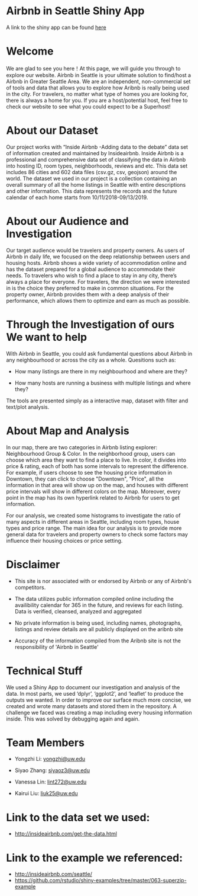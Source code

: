 # Airbnb in Seattle Shiny App

A link to the shiny app can be found [here]()

# Welcome

We are glad to see you here！At this page, we will guide you through to explore our website. Airbnb in Seattle is your ultimate solution to find/host a Airbnb in Greater Seattle Area. We are an independent, non-commercial set of tools and data that allows you to explore how Aribnb is really being used in the city. For travelers, no matter what type of homes you are looking for, there is always a home for you. If you are a host/potential host, feel free to check our website to see what you could expect to be a Superhost!

# About our Dataset

Our project works with “Inside Airbnb -Adding data to the debate” data set of information created and maintained by Insideairbnb. Inside Airbnb is a professional and comprehensive data set of classifying the data in Airbnb into hosting ID, room types, neighborhoods, reviews and etc. This data set includes 86 cities and 602 data files (csv.gz, csv, geojson) around the world. The dataset we used in our project is a collection containing an overall summary of all the home listings in Seattle with entire descriptions and other information. This data represents the records and the future calendar of each home starts from 10/11/2018-09/13/2019.

# About our Audience and Investigation

Our target audience would be travelers and property owners. As users of Airbnb in daily life, we focused on the deep relationship between users and housing hosts. Airbnb shows a wide variety of accommodation online and has the dataset prepared for a global audience to accommodate their needs. To travelers who wish to find a place to stay in any city, there’s always a place for everyone. For travelers, the direction we were interested in is the choice they preferred to make in common situations.
For the property owner, Airbnb provides them with a deep analysis of their performance, which allows them to optimize and earn as much as possible.

# Through the Investigation of ours We want to help

With Airbnb in Seattle, you could ask fundamental questions about Airbnb in any neighbourhood or across the city as a whole. Quesitions such as:

* How many listings are there in my neighbourhood and where are they?

* How many hosts are running a business with multiple listings and where they?

The tools are presented simply as a interactive map, dataset with filter and text/plot analysis.

# About Map and Analysis

In our map, there are two categories in Airbnb listing explorer: Neighbourhood Group & Color. In the neighborhood group, users can choose which area they want to find a place to live. In color, it divides into price & rating, each of both has some intervals to represent the difference. For example, if users choose to see the housing price information in Downtown, they can click to choose "Downtown", "Price", all the information in that area will show up on the map, and houses with different price intervals will show in different colors on the map. Moreover, every point in the map has its own hyperlink related to Airbnb for users to get information.

For our analysis, we created some histograms to investigate the ratio of many aspects in different areas in Seattle, including room types, house types and price range. The main idea for our analysis is to provide more general data for travelers and property owners to check some factors may influence their housing choices or price setting.

# Disclaimer

* This site is nor associated with or endorsed by Airbnb or any of Airbnb's competitors.

* The data utilizes public information compiled online including the availibility calendar for 365 in the future, and reviews for each listing. Data is verified, cleansed, analyzed and aggregated

* No private information is being used, including names, photographs, listings and review details are all publicly displayed on the aribnb site

* Accuracy of the information compiled from the Aribnb site is not the responsibility of 'Airbnb in Seattle'

# Technical Stuff

We used a Shiny App to document our investigation and analysis of the data. In most parts, we used ‘dplyr’, ‘ggplot2’, and ‘leaflet’ to produce the outputs we wanted. In order to improve our surface much more concise, we created and wrote many datasets and stored them in the repository.
A challenge we faced was creating a map including every housing information inside. This was solved by debugging again and again.

# Team Members

* Yongzhi Li: yongzhi@uw.edu

* Siyao Zhang: siyaoz3@uw.edu

* Vanessa Lin: lint272@uw.edu

* Kairui Liu: liuk25@uw.edu

# Link to the data set we used:
* http://insideairbnb.com/get-the-data.html

# Link to the example we referenced:
* http://insideairbnb.com/seattle/
* https://github.com/rstudio/shiny-examples/tree/master/063-superzip-example
